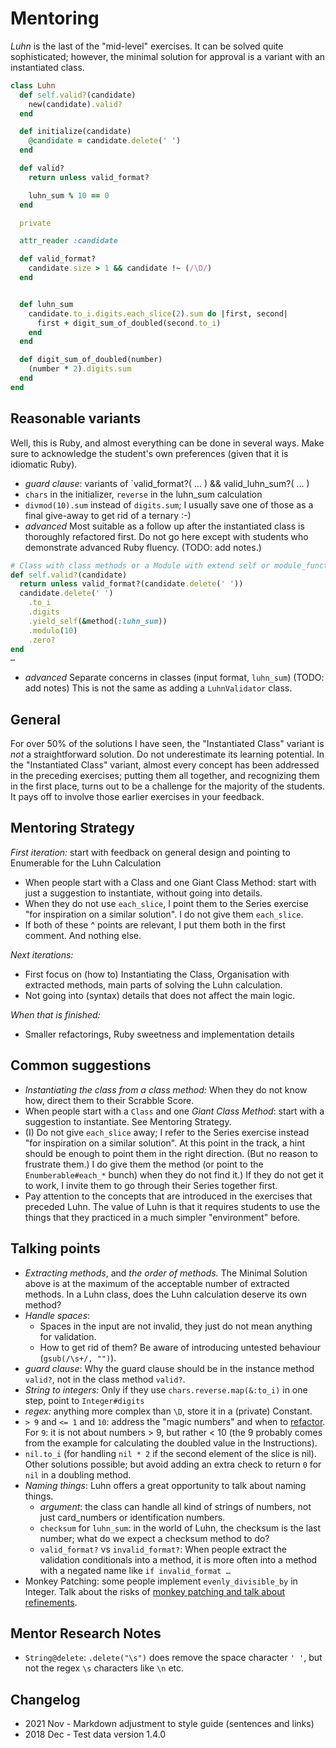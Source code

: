 # Mentoring

_Luhn_ is the last of the "mid-level" exercises.
It can be solved quite sophisticated; however, the minimal solution for approval is a variant with an instantiated class.

```ruby
class Luhn
  def self.valid?(candidate)
    new(candidate).valid?
  end

  def initialize(candidate)
    @candidate = candidate.delete(' ')
  end

  def valid?
    return unless valid_format?

    luhn_sum % 10 == 0
  end

  private

  attr_reader :candidate

  def valid_format?
    candidate.size > 1 && candidate !~ (/\D/)
  end


  def luhn_sum
    candidate.to_i.digits.each_slice(2).sum do |first, second|
      first + digit_sum_of_doubled(second.to_i)
    end
  end

  def digit_sum_of_doubled(number)
    (number * 2).digits.sum
  end
end
```

## Reasonable variants

Well, this is Ruby, and almost everything can be done in several ways.
Make sure to acknowledge the student's own preferences (given that it is idiomatic Ruby).

- _guard clause_: variants of `valid_format?( … ) && valid_luhn_sum?( … )
- `chars` in the initializer, `reverse` in the luhn_sum calculation
- `divmod(10).sum` instead of `digits.sum`; I usually save one of those as a final give-away to get rid of a ternary :-)
- _advanced_ Most suitable as a follow up after the instantiated class is thoroughly refactored first.
  Do not go here except with students who demonstrate advanced Ruby fluency.
  (TODO: add notes.)

```ruby
# Class with class methods or a Module with extend self or module_function
def self.valid?(candidate)
  return unless valid_format?(candidate.delete(' '))
  candidate.delete(' ')
    .to_i
    .digits
    .yield_self(&method(:luhn_sum))
    .modulo(10)
    .zero?
end
…
```

- _advanced_ Separate concerns in classes (input format, `luhn_sum`) (TODO: add notes) This is not the same as adding a `LuhnValidator` class.

## General

For over 50% of the solutions I have seen, the "Instantiated Class" variant is _not_ a straightforward solution.
Do not underestimate its learning potential.
In the "Instantiated Class" variant, almost every concept has been addressed in the preceding exercises; putting them all together, and recognizing them in the first place, turns out to be a challenge for the majority of the students.
It pays off to involve those earlier exercises in your feedback.

## Mentoring Strategy

_First iteration:_ start with feedback on general design and pointing to Enumerable for the Luhn Calculation

- When people start with a Class and one Giant Class Method: start with just a suggestion to instantiate, without going into details.
- When they do not use `each_slice`, I point them to the Series exercise "for inspiration on a similar solution".
  I do not give them `each_slice`.
- If both of these ^ points are relevant, I put them both in the first comment.
  And nothing else.

_Next iterations:_

- First focus on (how to) Instantiating the Class, Organisation with extracted methods, main parts of solving the Luhn calculation.
- Not going into (syntax) details that does not affect the main logic.

_When that is finished:_

- Smaller refactorings, Ruby sweetness and implementation details

## Common suggestions

- _Instantiating the class from a class method:_ When they do not know how, direct them to their Scrabble Score.
- When people start with a `Class` and one _Giant Class Method_: start with a suggestion to instantiate.
  See Mentoring Strategy.
- (I) Do not give `each_slice` away; I refer to the Series exercise instead "for inspiration on a similar solution".
  At this point in the track, a hint should be enough to point them in the right direction.
  (But no reason to frustrate them.)
  I do give them the method (or point to the `Enumberable#each_*` bunch) when they do not find it.)
  If they do not get it to work, I invite them to go through their Series together first.
- Pay attention to the concepts that are introduced in the exercises that preceded Luhn.
  The value of Luhn is that it requires students to use the things that they practiced in a much simpler "environment" before.

## Talking points

- _Extracting methods_, and _the order of methods._ The Minimal Solution above is at the maximum of the acceptable number of extracted methods.
  In a Luhn class, does the Luhn calculation deserve its own method?
- _Handle spaces_:
  - Spaces in the input are not invalid, they just do not mean anything for validation.
  - How to get rid of them?
    Be aware of introducing untested behaviour (`gsub(/\s+/, "")`).
- _guard clause_: Why the guard clause should be in the instance method `valid?`, not in the class method `valid?`.
- _String to integers:_ Only if they use `chars.reverse.map(&:to_i)` in one step, point to `Integer#digits`
- _regex:_ anything more complex than `\D`, store it in a (private) Constant.
- `> 9` and `<= 1` and `10`: address the "magic numbers" and when to [refactor][refactoring].
  For `9`: it is not about numbers > 9, but rather < 10 (the 9 probably comes from the example for calculating the doubled value in the Instructions).
- `nil.to_i` (for handling `nil * 2` if the second element of the slice is nil).
  Other solutions possible; but avoid adding an extra check to return `0` for `nil` in a doubling method.
- _Naming things_: Luhn offers a great opportunity to talk about naming things.
  - _argument_: the class can handle all kind of strings of numbers, not just card_numbers or identification numbers.
  - `checksum` for `luhn_sum`: in the world of Luhn, the checksum is the last number; what do we expect a checksum method to do?
  - `valid_format?` vs `invalid_format?`: When people extract the validation conditionals into a method, it is more often into a method with a negated name like `if invalid_format …`
- Monkey Patching: some people implement `evenly_divisible_by` in Integer.
  Talk about the risks of [monkey patching and talk about refinements][monkey patching refinements].

## Mentor Research Notes

- `String@delete`: `.delete("\s")` does remove the space character `' '`, but not the regex `\s` characters like `\n` etc.

## Changelog

- 2021 Nov - Markdown adjustment to style guide (sentences and links)
- 2018 Dec - Test data version 1.4.0

[monkey patching refinements]: https://spin.atomicobject.com/2017/12/29/monkey-patching-refinements
[refactoring]: https://refactoring.guru/replace-magic-number-with-symbolic-constant
